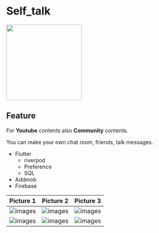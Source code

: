 # Self_talk


<a href='https://play.google.com/store/apps/details?id=com.easyo.self_talk.product'>
  <img src='https://upload.wikimedia.org/wikipedia/commons/7/78/Google_Play_Store_badge_EN.svg' width='200' />
</a>



## Feature
For **Youtube** contents also **Community** contents.

You can make your own chat room, friends, talk messages.

* Flutter
  * riverpod
  * Preference
  * SQL
* Addmob
* Firebase

| Picture 1   | Picture 2   | Picture 3  |
|------------|------------|------------|
| ![images](https://play-lh.googleusercontent.com/tgBNoxyzF6m6SiCJCAoDFRF6RK_XBy2UXLIkn_aSWQ3T9_0iYA4tpSQPorlLba4uDgM=w526-h296-rw) | ![images](https://play-lh.googleusercontent.com/a8_7n7swhlvGv6lN4sP3yrT05Mp2zEn3d-qmiOXlVFnVVqzCBDtpMtEt5-MvEAtJGvw=w526-h296-rw)  | ![images](https://play-lh.googleusercontent.com/EK8IcYhOvk6QVIyqJWtGY-opH5YYFym5nc0LL1eCTAsRtNn-txRh2X0tvJTlqnrHV60=w526-h296-rw) |
| ![images](https://play-lh.googleusercontent.com/C6IIZXgxNrIaLbfXB60utv1Ovs8iyHWIogTKJXZcmwD2MryAV_H-sxExyzJp_DHPug=w526-h296-rw) | ![images](https://play-lh.googleusercontent.com/5F7UKsyNBY9XlsC7E2C124czjmgK447mGMHVVz0jStHLZZjyZcvcquQtf_ZzE3jqzQ=w526-h296-rw) | ![images](https://play-lh.googleusercontent.com/0AT8Qd0FAVeNix_zPogFqNnbelXciDuh_7vKrX8pH4v0-h8RiJRTcAzusqkRGuTwue8=w526-h296-rw)|




